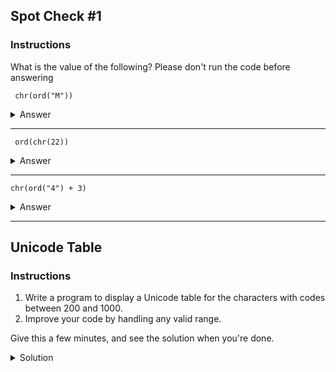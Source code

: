## Spot Check #1
### Instructions

What is the value of the following? Please don't run the code before answering

```
 chr(ord("M")) 
```
<details>
<Summary>Answer</Summary>
"M"
</details>

---

```
 ord(chr(22)) 
```

<details>
<Summary>Answer</Summary>
22
</details>

---

```
chr(ord("4") + 3) 
```

<details>
<Summary>Answer</Summary>
7
</details>

---


## Unicode Table
### Instructions

1. Write a program to display a Unicode table for the characters with codes between 200 and 1000.
2. Improve your code by handling any valid range.

Give this a few minutes, and see the solution when you're done.


<details>
  <summary>
     Solution
  </summary>

```Python
    def print_unicode_table(start, end):
      for i in range(start, end + 1):
        print(f"{i}: {chr(i)}")

    print_unicode_table(200, 1000) 
```
</details>


